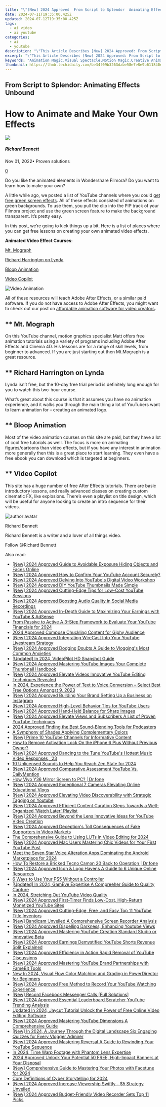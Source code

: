 ```yaml
---
title: "\"[New] 2024 Approved  From Script to Splendor  Animating Effects Unbound\""
date: 2024-07-11T19:35:00.425Z
updated: 2024-07-12T19:35:00.425Z
tags:
  - ai video
  - ai youtube
categories:
  - ai
  - youtube
description: "\"This Article Describes [New] 2024 Approved: From Script to Splendor: Animating Effects Unbound\""
excerpt: "\"This Article Describes [New] 2024 Approved: From Script to Splendor: Animating Effects Unbound\""
keywords: "Animation Magic,Visual Spectacle,Motion Magic,Creative Animation,Splendid Visuals,VFX Mastery,Effect Unleashed"
thumbnail: https://thmb.techidaily.com/be34f09b3263dabe58e7e8e9b611840eed5d78451bd041646a395d4031103684.jpg
---
```


## From Script to Splendor: Animating Effects Unbound

# How to Animate and Make Your Own Effects

![](https://images.wondershare.com/filmora/article-images/richard-bennett.jpg)

##### Richard Bennett

 Nov 01, 2022• Proven solutions

[0](#commentsBoxSeoTemplate)

Do you like the animated elements in Wondershare Filmora? Do you want to learn how to make your own?

A little while ago, we posted a list of YouTube channels where you could [get free green screen effects](https://tools.techidaily.com/wondershare/filmora/download/). All of these effects consisted of animations on green backgrounds. To use them, you pull the clip into the PIP track of your Filmora project and use the green screen feature to make the background transparent. It’s pretty easy.

In this post, we’re going to kick things up a bit. Here is a list of places where you can get free lessons on creating your own animated video effects.

**Animated Video Effect Courses:**

[Mt. Mograph](#mtmograph)

[Richard Harrington on Lynda](#lynda)

[Bloop Animation](#bloop)

[Video Copilot](#videocopilot)

 ![Video Animation](https://images.wondershare.com/filmora/article-images/animated-video-effects.png)

 All of these resources will teach Adobe After Effects, or a similar paid software. If you do not have access to Adobe After Effects, you might want to check out our post on [affordable animation software for video creators](https://www.filmora.io/community-blog/free-or-cheap-animation-software-for-video-creators-122.html).

## ** Mt. Mograph

On this YouTube channel, motion graphics specialist Matt offers free animation tutorials using a variety of programs including Adobe After Effects and Cinema 4D. His lessons are for a range of skill levels, from beginner to advanced. If you are just starting out then Mt.Mograph is a great resource.

## ** Richard Harrington on Lynda

Lynda isn’t free, but the 10-day free trial period is definitely long enough for you to watch this two-hour course.

What’s great about this course is that it assumes you have no animation experience, and it walks you through the main thing a lot of YouTubers want to learn animation for – creating an animated logo.

## ** Bloop Animation

 Most of the video animation courses on this site are paid, but they have a lot of cool free tutorials as well. The focus is more on animating figures/cartoons than video effects, but if you have any interest in animation more generally then this is a great place to start learning. They even have a free ebook you can download which is targeted at beginners.

## ** Video Copilot

This site has a huge number of free After Effects tutorials. There are basic introductory lessons, and really advanced classes on creating custom cinematic FX, like explosions. There’s even a playlist on title design, which will be useful for anyone looking to create an intro sequence for their videos.

![author avatar](https://images.wondershare.com/filmora/article-images/richard-bennett.jpg)

Richard Bennett

Richard Bennett is a writer and a lover of all things video.

Follow @Richard Bennett


<ins class="adsbygoogle"
     style="display:block"
     data-ad-format="autorelaxed"
     data-ad-client="ca-pub-7571918770474297"
     data-ad-slot="1223367746"></ins>



<ins class="adsbygoogle"
     style="display:block"
     data-ad-client="ca-pub-7571918770474297"
     data-ad-slot="8358498916"
     data-ad-format="auto"
     data-full-width-responsive="true"></ins>

<span class="atpl-alsoreadstyle">Also read:</span>
<div><ul>
<li><a href="https://youtube-webster.techidaily.com/024-approved-guide-to-avoidable-exposure-hiding-objects-and-faces-online/"><u>[New] 2024 Approved  Guide to Avoidable Exposure  Hiding Objects and Faces Online</u></a></li>
<li><a href="https://youtube-webster.techidaily.com/024-approved-how-to-confirm-your-youtube-account-securely/"><u>[New] 2024 Approved  How to Confirm Your YouTube Account Securely?</u></a></li>
<li><a href="https://youtube-webster.techidaily.com/024-approved-delving-into-youtubes-digital-video-workshop/"><u>[New] 2024 Approved  Delving Into YouTube's Digital Video Workshop</u></a></li>
<li><a href="https://youtube-webster.techidaily.com/024-approved-diy-youtube-thumbnails-made-simple/"><u>[New] 2024 Approved  DIY YouTube Thumbnails Made Simple</u></a></li>
<li><a href="https://youtube-zero.techidaily.com/024-approved-cutting-edge-tips-for-low-cost-youtube-sessions/"><u>[New] 2024 Approved  Cutting-Edge Tips for Low-Cost YouTube Sessions</u></a></li>
<li><a href="https://youtube-webster.techidaily.com/024-approved-boosting-audio-quality-in-social-media-recordings/"><u>[New] 2024 Approved  Boosting Audio Quality in Social Media Recordings</u></a></li>
<li><a href="https://youtube-webster.techidaily.com/024-approved-in-depth-guide-to-maximizing-your-earnings-with-youtube-and-adsense/"><u>[New] 2024 Approved  In-Depth Guide to Maximizing Your Earnings with YouTube & AdSense</u></a></li>
<li><a href="https://youtube-stream.techidaily.com/from-passive-to-active-a-3-step-framework-to-evaluate-your-youtube-financials-for-2024/"><u>From Passive to Active  A 3-Step Framework to Evaluate Your YouTube Financials for 2024</u></a></li>
<li><a href="https://extra-information.techidaily.com/2024-approved-compose-chuckling-content-for-giphy-audience/"><u>2024 Approved  Compose Chuckling Content for Giphy Audience</u></a></li>
<li><a href="https://youtube-webster.techidaily.com/024-approved-integrating-wirecast-into-your-youtube-livestream-strategy/"><u>[New] 2024 Approved  Integrating WireCast Into Your YouTube Livestream Strategy</u></a></li>
<li><a href="https://youtube-webster.techidaily.com/024-approved-dodging-doubts-a-guide-to-vloggings-most-common-anxieties/"><u>[New] 2024 Approved  Dodging Doubts  A Guide to Vlogging's Most Common Anxieties</u></a></li>
<li><a href="https://screen-video-capture.techidaily.com/updated-in-2024-videopilot-hd-snapshot-guide/"><u>[Updated] In 2024, VideoPilot HD Snapshot Guide</u></a></li>
<li><a href="https://youtube-webster.techidaily.com/024-approved-mastering-youtube-images-your-complete-thumbnail-handbook/"><u>[New] 2024 Approved  Mastering YouTube Images  Your Complete Thumbnail Handbook</u></a></li>
<li><a href="https://youtube-webster.techidaily.com/024-approved-elevate-videos-innovative-youtube-editing-techniques-revealed/"><u>[New] 2024 Approved  Elevate Videos  Innovative YouTube Editing Techniques Revealed</u></a></li>
<li><a href="https://audio-editing.techidaily.com/in-2024-experience-the-power-of-text-to-voice-conversion-select-best-free-options-amongst-9-2023/"><u>In 2024, Experience the Power of Text to Voice Conversion – Select Best Free Options Amongst 9, 2023</u></a></li>
<li><a href="https://instagram-video-recordings.techidaily.com/new-2024-approved-building-your-brand-setting-up-a-business-on-instagram/"><u>[New] 2024 Approved  Building Your Brand  Setting Up a Business on Instagram</u></a></li>
<li><a href="https://youtube-webster.techidaily.com/024-approved-high-level-behavior-tips-for-youtube-users/"><u>[New] 2024 Approved  High-Level Behavior Tips for YouTube Users</u></a></li>
<li><a href="https://youtube-webster.techidaily.com/024-approved-hand-held-balance-for-sharp-images/"><u>[New] 2024 Approved  Hand-Held Balance for Sharp Images</u></a></li>
<li><a href="https://youtube-webster.techidaily.com/024-approved-elevate-views-and-subscribers-a-list-of-proven-youtube-techniques/"><u>[New] 2024 Approved  Elevate Views and Subscribers  A List of Proven YouTube Techniques</u></a></li>
<li><a href="https://some-knowledge.techidaily.com/2024-approved-finding-the-best-sound-blending-tools-for-podcasters/"><u>2024 Approved  Finding the Best Sound-Blending Tools for Podcasters</u></a></li>
<li><a href="https://extra-lessons.techidaily.com/a-symphony-of-shades-applying-complementary-colors/"><u>A Symphony of Shades  Applying Complementary Colors</u></a></li>
<li><a href="https://youtube-help.techidaily.com/new-prime-10-youtube-channels-for-informative-content/"><u>[New] Prime 10 YouTube Channels for Informative Content</u></a></li>
<li><a href="https://activate-lock.techidaily.com/how-to-remove-activation-lock-on-the-iphone-6-plus-without-previous-owner-by-drfone-ios/"><u>How to Remove Activation Lock On the iPhone 6 Plus Without Previous Owner?</u></a></li>
<li><a href="https://youtube-webster.techidaily.com/024-approved-dancing-to-the-tune-youtubes-hottest-music-video-responses-23/"><u>[New] 2024 Approved  Dancing to the Tune  YouTube's Hottest Music Video Responses, '23</u></a></li>
<li><a href="https://extra-resources.techidaily.com/10-unlicensed-sounds-to-help-you-reach-zen-state-for-2024/"><u>10 Unlicensed Sounds to Help You Reach Zen State for 2024</u></a></li>
<li><a href="https://youtube-webster.techidaily.com/024-approved-comparative-assessment-youtube-vs-dailymention/"><u>[New] 2024 Approved  Comparative Assessment  YouTube Vs. DailyMention</u></a></li>
<li><a href="https://screen-mirror.techidaily.com/how-vivo-y36-mirror-screen-to-pc-drfone-by-drfone-android/"><u>How Vivo Y36 Mirror Screen to PC? | Dr.fone</u></a></li>
<li><a href="https://youtube-webster.techidaily.com/024-approved-exceptional-7-cameras-elevating-online-educational-vlogs/"><u>[New] 2024 Approved  Exceptional 7 Cameras Elevating Online Educational Vlogs</u></a></li>
<li><a href="https://youtube-webster.techidaily.com/024-approved-elevating-video-discoverability-with-strategic-tagging-on-youtube/"><u>[New] 2024 Approved  Elevating Video Discoverability with Strategic Tagging on Youtube</u></a></li>
<li><a href="https://youtube-webster.techidaily.com/024-approved-efficient-content-curation-steps-towards-a-well-organized-watch-later-playlist/"><u>[New] 2024 Approved  Efficient Content Curation  Steps Towards a Well-Organized 'Watch Later' Playlist</u></a></li>
<li><a href="https://youtube-webster.techidaily.com/024-approved-beyond-the-lens-innovative-ideas-for-youtube-video-creation/"><u>[New] 2024 Approved  Beyond the Lens  Innovative Ideas for YouTube Video Creation</u></a></li>
<li><a href="https://youtube-webster.techidaily.com/024-approved-deceptions-toll-consequences-of-fake-supporters-in-video-markets/"><u>[New] 2024 Approved  Deception's Toll  Consequences of Fake Supporters in Video Markets</u></a></li>
<li><a href="https://some-approaches.techidaily.com/the-comprehensive-guide-to-using-luts-in-video-editing-for-2024/"><u>The Comprehensive Guide to Using LUTs in Video Editing for 2024</u></a></li>
<li><a href="https://youtube-webster.techidaily.com/024-approved-mac-users-mastering-chic-videos-for-your-first-youtube-post/"><u>[New] 2024 Approved  Mac Users  Mastering Chic Videos for Your First YouTube Post</u></a></li>
<li><a href="https://sound-tweaking.techidaily.com/meet-the-seven-star-voice-alteration-apps-dominating-the-android-marketplace-for-2024/"><u>Meet the Seven Star Voice Alteration Apps Dominating the Android Marketplace for 2024</u></a></li>
<li><a href="https://fix-guide.techidaily.com/how-to-restore-a-bricked-tecno-camon-20-back-to-operation-drfone-by-drfone-fix-android-problems-fix-android-problems/"><u>How To Restore a Bricked Tecno Camon 20 Back to Operation | Dr.fone</u></a></li>
<li><a href="https://youtube-webster.techidaily.com/024-approved-icon-and-logo-havens-a-guide-to-6-unique-online-resources/"><u>[New] 2024 Approved  Icon & Logo Havens  A Guide to 6 Unique Online Resources</u></a></li>
<li><a href="https://games-able.techidaily.com/6-ways-to-use-your-ps5-without-a-controller/"><u>6 Ways to Use Your PS5 Without a Controller</u></a></li>
<li><a href="https://on-screen-recording.techidaily.com/updated-in-2024-gameye-expertise-a-compreeher-guide-to-quality-capture/"><u>[Updated] In 2024, GamEye Expertise  A Compreeher Guide to Quality Capture</u></a></li>
<li><a href="https://some-skills.techidaily.com/in-2024-stretching-out-youtube-video-quality/"><u>In 2024, Stretching Out YouTube Video Quality</u></a></li>
<li><a href="https://youtube-webster.techidaily.com/024-approved-first-timer-finds-low-cost-high-return-monetized-youtube-sites/"><u>[New] 2024 Approved  First-Timer Finds  Low-Cost, High-Return Monetized YouTube Sites</u></a></li>
<li><a href="https://youtube-webster.techidaily.com/024-approved-cutting-edge-free-and-easy-top-11-youtube-title-inventors/"><u>[New] 2024 Approved  Cutting-Edge, Free, and Easy  Top 11 YouTube Title Inventors</u></a></li>
<li><a href="https://digital-screen-recording.techidaily.com/new-bandicam-unveiled-a-comprehensive-screen-recorder-analysis/"><u>[New] Bandicam Unveiled  A Comprehensive Screen Recorder Analysis</u></a></li>
<li><a href="https://youtube-webster.techidaily.com/024-approved-dispelling-darkness-enhancing-youtube-views/"><u>[New] 2024 Approved  Dispelling Darkness, Enhancing Youtube Views</u></a></li>
<li><a href="https://youtube-webster.techidaily.com/024-approved-mastering-youtube-creation-standard-studio-or-innovative-beta/"><u>[New] 2024 Approved  Mastering YouTube Creation  Standard Studio or Innovative Beta</u></a></li>
<li><a href="https://youtube-webster.techidaily.com/024-approved-earnings-demystified-youtube-shorts-revenue-split-explained/"><u>[New] 2024 Approved  Earnings Demystified  YouTube Shorts Revenue Split Explained</u></a></li>
<li><a href="https://youtube-webster.techidaily.com/024-approved-efficiency-in-action-rapid-removal-of-youtube-discussions/"><u>[New] 2024 Approved  Efficiency in Action  Rapid Removal of YouTube Discussions</u></a></li>
<li><a href="https://youtube-webster.techidaily.com/024-approved-mastering-youtube-brand-partnerships-with-famebit-tools/"><u>[New] 2024 Approved  Mastering YouTube Brand Partnerships with FameBit Tools</u></a></li>
<li><a href="https://video-ai-editor.techidaily.com/new-in-2024-visual-flow-color-matching-and-grading-in-powerdirector-for-beginners/"><u>New In 2024, Visual Flow Color Matching and Grading in PowerDirector for Beginners</u></a></li>
<li><a href="https://youtube-webster.techidaily.com/024-approved-free-method-to-record-your-youtube-watching-experience/"><u>[New] 2024 Approved  Free Method to Record Your YouTube Watching Experience</u></a></li>
<li><a href="https://digital-screen-recording.techidaily.com/new-record-facebook-messenger-calls-full-solutions/"><u>[New] Record Facebook Messenger Calls [Full Solutions]</u></a></li>
<li><a href="https://youtube-webster.techidaily.com/024-approved-essential-leaderboard-scratcher-youtube-trending-analysis/"><u>[New] 2024 Approved  Essential Leaderboard Scratcher  YouTube Trending Analysis</u></a></li>
<li><a href="https://smart-video-creator.techidaily.com/updated-in-2024-jaycut-tutorial-unlock-the-power-of-free-online-video-editing-software/"><u>Updated In 2024, Jaycut Tutorial Unlock the Power of Free Online Video Editing Software</u></a></li>
<li><a href="https://youtube-webster.techidaily.com/024-approved-mastering-youtube-dimensions-a-comprehensive-guide/"><u>[New] 2024 Approved  Mastering YouTube Dimensions  A Comprehensive Guide</u></a></li>
<li><a href="https://facebook-video-footage.techidaily.com/new-in-2024-a-journey-through-the-digital-landscape-six-engaging-quizzes-for-every-vlogger-admirer/"><u>[New] In 2024, A Journey Through the Digital Landscape  Six Engaging Quizzes for Every Vlogger Admirer</u></a></li>
<li><a href="https://youtube-webster.techidaily.com/024-approved-mastering-reversal-a-guide-to-rewinding-your-youtube-sequence/"><u>[New] 2024 Approved  Mastering Reversal  A Guide to Rewinding Your YouTube Sequence</u></a></li>
<li><a href="https://some-approaches.techidaily.com/in-2024-time-warp-footage-with-phantom-lens-expertise/"><u>In 2024, Time Warp Footage with Phantom Lens Expertise</u></a></li>
<li><a href="https://youtube-help.techidaily.com/2024-approved-unlock-your-potential-50-free-high-impact-banners-at-your-disposal/"><u>2024 Approved  Unlock Your Potential  50 FREE, High-Impact Banners at Your Disposal</u></a></li>
<li><a href="https://article-helps.techidaily.com/new-comprehensive-guide-to-mastering-your-photos-with-facetune-for-2024/"><u>[New] Comprehensive Guide to Mastering Your Photos with Facetune for 2024</u></a></li>
<li><a href="https://extra-lessons.techidaily.com/core-definitions-of-cyber-storytelling-for-2024/"><u>Core Definitions of Cyber Storytelling for 2024</u></a></li>
<li><a href="https://youtube-webster.techidaily.com/024-approved-increase-viewership-swiftly-5-strategy-unveiled/"><u>[New] 2024 Approved  Increase Viewership Swiftly - $5 Strategy Unveiled</u></a></li>
<li><a href="https://youtube-webster.techidaily.com/024-approved-budget-friendly-video-recorder-sets-top-11-picks/"><u>[New] 2024 Approved  Budget-Friendly Video Recorder Sets  Top 11 Picks</u></a></li>
</ul></div>
